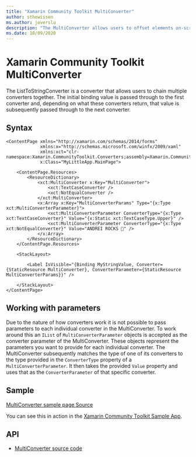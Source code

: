 ```yaml
---
title: "Xamarin Community Toolkit MultiConverter"
author: sthewissen
ms.author: joverslu
description: "The MultiConverter allows users to offset elements on-screen based on the current active safe area."
ms.date: 10/09/2020
---
```


# Xamarin Community Toolkit MultiConverter

The ListToStringConverter is a converter that allows users to chain multiple converters together. The initial binding value is passed through to the first converter and, depending on what these converters return, that value is subsequently passed through to the next converter.

## Syntax

```xaml
<ContentPage xmlns="http://xamarin.com/schemas/2014/forms"
             xmlns:x="http://schemas.microsoft.com/winfx/2009/xaml"
             xmlns:xct="clr-namespace:Xamarin.CommunityToolkit.Converters;assembly=Xamarin.CommunityToolkit"
             x:Class="MyLittleApp.MainPage">

    <ContentPage.Resources>
        <ResourceDictionary>
            <xct:MultiConverter x:Key="MultiConverter">
                <xct:TextCaseConverter />
                <xct:NotEqualConverter />
            </xct:MultiConverter>
            <x:Array x:Key="MultiConverterParams" Type="{x:Type xct:MultiConverterParameter}">
                <xct:MultiConverterParameter ConverterType="{x:Type xct:TextCaseConverter}" Value="{x:Static xct:TextCaseType.Upper}" />
                <xct:MultiConverterParameter ConverterType="{x:Type xct:NotEqualConverter}" Value="ANDREI ROCKS 🎸" />
            </x:Array>
        </ResourceDictionary>
    </ContentPage.Resources>

    <StackLayout>

        <Label IsVisible="{Binding MyStringValue, Converter={StaticResource MultiConverter}, ConverterParameter={StaticResource MultiConverterParams}}" />

    </StackLayout>
</ContentPage>
```

## Working with parameters

Due to the nature of how converters work it is not possible to pass parameters to each individual converter in the MultiConverter. To work around this an `IList` of `MultiConverterParameter` objects is accepted as the converter parameter of the MultiConverter. These objects represent the parameters you want to provide for each individual converter. The MultiConverter subsequently matches the type of one of its converters to the type provided in the `ConverterType` property of a `MultiConverterParameter`. It then takes the provided `Value` property and uses that as the `ConverterParameter` of that specific converter.

## Sample

[MultiConverter sample page Source](https://github.com/xamarin/XamarinCommunityToolkit/blob/main/samples/XCT.Sample/Pages/Converters/MultiConverterPage.xaml)

You can see this in action in the [Xamarin Community Toolkit Sample App](https://github.com/xamarin/XamarinCommunityToolkit).

## API

* [MultiConverter source code](https://github.com/xamarin/XamarinCommunityToolkit/blob/main/XamarinCommunityToolkit/Converters/MultiConverter.shared.cs)
